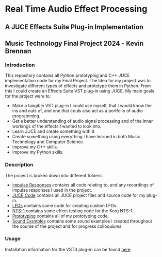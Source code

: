 # Real Time Audio Effect Processing
## A JUCE Effects Suite Plug-in Implementation
## Music Technology Final Project 2024 - Kevin Brennan

### Introduction
This repository contains all Python prototyping and C++ JUCE implementation code for my Final Project. The Idea for my project was to investigate different types of effects and prototype them in Python. From this I could create an Effects Suite VST plug-in using JUCE. My main goals for the project were to:
* Make a tangible VST plug-in I could use myself, that I would know the ins and outs of, and one that couls also act as a portfolio of audio programming.
* Get a better understanding of audio signal processing and of the inner workings of the effects I wanted to look into.
* Learn JUCE and create something with it.
* Create something using everything I have learned in both Music Technology and Computer Science.
* Improve my C++ skills.
* Improve my Python skills.

### Description
The project is broken down into different folders:
- [Impulse Responses](Impulse%20Responses/) contains all code relating to, and any recordings of impulse responses I used in the project.
- [JUCE Code](Juce%20Code/) contains all JUCE project files and source code for my plug-in.
- [LFOs](LFOs/) contains some code for creating custom LFOs.
- [NTS-1](NTS-1/) contains some effect testing code for the Korg NTS-1.
- [Prototyping](Prototyping/) contains all of my prototyping code.
- [Sound Examples](Sound%20Examples/) contains some sound examples I created throughout the course of the project and for progress colloquiums

### Usage
Installation information for the VST3 plug-in can be found [here](./JUCE%20Code/README.md)
